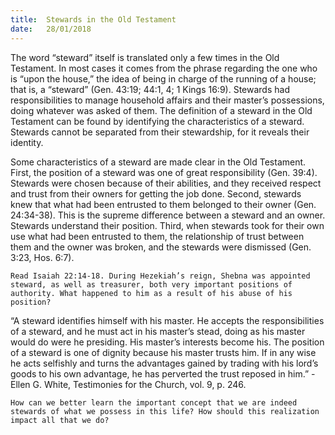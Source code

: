 ```yaml
---
title:  Stewards in the Old Testament
date:   28/01/2018
---
```


The word “steward” itself is translated only a few times in the Old Testament. In most cases it comes from the phrase regarding the one who is “upon the house,” the idea of being in charge of the running of a house; that is, a “steward” (Gen. 43:19; 44:1, 4; 1 Kings 16:9). Stewards had responsibilities to manage household affairs and their master’s possessions, doing whatever was asked of them. The definition of a steward in the Old Testament can be found by identifying the characteristics of a steward. Stewards cannot be separated from their stewardship, for it reveals their identity.

Some characteristics of a steward are made clear in the Old Testament. First, the position of a steward was one of great responsibility (Gen. 39:4). Stewards were chosen because of their abilities, and they received respect and trust from their owners for getting the job done. Second, stewards knew that what had been entrusted to them belonged to their owner (Gen. 24:34-38). This is the supreme difference between a steward and an owner. Stewards understand their position. Third, when stewards took for their own use what had been entrusted to them, the relationship of trust between them and the owner was broken, and the stewards were dismissed (Gen. 3:23, Hos. 6:7).

`Read Isaiah 22:14-18. During Hezekiah’s reign, Shebna was appointed steward, as well as treasurer, both very important positions of authority. What happened to him as a result of his abuse of his position?`

“A steward identifies himself with his master. He accepts the responsibilities of a steward, and he must act in his master’s stead, doing as his master would do were he presiding. His master’s interests become his. The position of a steward is one of dignity because his master trusts him. If in any wise he acts selfishly and turns the advantages gained by trading with his lord’s goods to his own advantage, he has perverted the trust reposed in him.” - Ellen G. White, Testimonies for the Church, vol. 9, p. 246.

`How can we better learn the important concept that we are indeed stewards of what we possess in this life? How should this realization impact all that we do?`